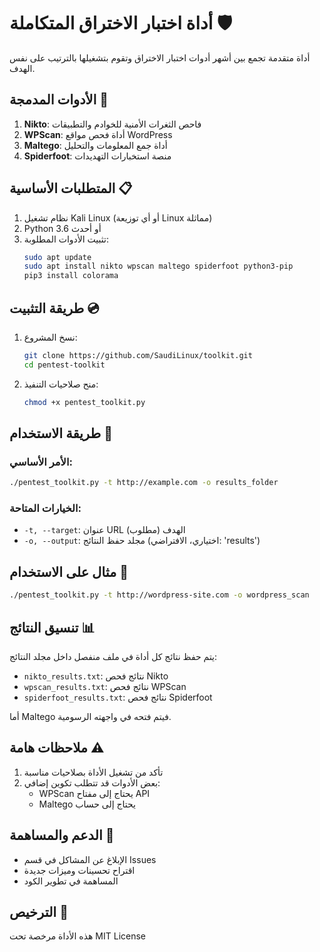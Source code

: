 # أداة اختبار الاختراق المتكاملة 🛡️

أداة متقدمة تجمع بين أشهر أدوات اختبار الاختراق وتقوم بتشغيلها بالترتيب على نفس الهدف.

## الأدوات المدمجة 🔧

1. **Nikto**: فاحص الثغرات الأمنية للخوادم والتطبيقات
2. **WPScan**: أداة فحص مواقع WordPress
3. **Maltego**: أداة جمع المعلومات والتحليل
4. **Spiderfoot**: منصة استخبارات التهديدات

## المتطلبات الأساسية 📋

1. نظام تشغيل Kali Linux (أو أي توزيعة Linux مماثلة)
2. Python 3.6 أو أحدث
3. تثبيت الأدوات المطلوبة:
   ```bash
   sudo apt update
   sudo apt install nikto wpscan maltego spiderfoot python3-pip
   pip3 install colorama
   ```

## طريقة التثبيت 💿

1. نسخ المشروع:
   ```bash
   git clone https://github.com/SaudiLinux/toolkit.git
   cd pentest-toolkit
   ```

2. منح صلاحيات التنفيذ:
   ```bash
   chmod +x pentest_toolkit.py
   ```

## طريقة الاستخدام 🚀

### الأمر الأساسي:
```bash
./pentest_toolkit.py -t http://example.com -o results_folder
```

### الخيارات المتاحة:
- `-t, --target`: عنوان URL الهدف (مطلوب)
- `-o, --output`: مجلد حفظ النتائج (اختياري، الافتراضي: 'results')

## مثال على الاستخدام 📝

```bash
./pentest_toolkit.py -t http://wordpress-site.com -o wordpress_scan
```

## تنسيق النتائج 📊

يتم حفظ نتائج كل أداة في ملف منفصل داخل مجلد النتائج:
- `nikto_results.txt`: نتائج فحص Nikto
- `wpscan_results.txt`: نتائج فحص WPScan
- `spiderfoot_results.txt`: نتائج فحص Spiderfoot

أما Maltego فيتم فتحه في واجهته الرسومية.

## ملاحظات هامة ⚠️

1. تأكد من تشغيل الأداة بصلاحيات مناسبة
2. بعض الأدوات قد تتطلب تكوين إضافي:
   - WPScan يحتاج إلى مفتاح API
   - Maltego يحتاج إلى حساب

## الدعم والمساهمة 🤝

- الإبلاغ عن المشاكل في قسم Issues
- اقتراح تحسينات وميزات جديدة
- المساهمة في تطوير الكود

## الترخيص 📄

هذه الأداة مرخصة تحت MIT License